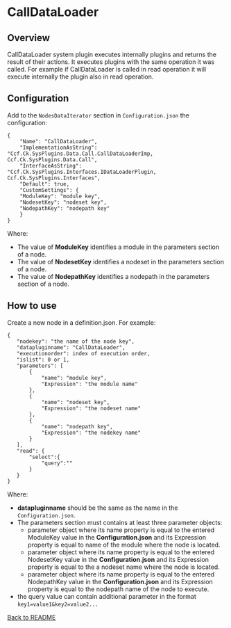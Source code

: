 <!-- header
{
    "title": "CallDateLoader System Plugin",
    "description": "CallDataLoader overview, configuration and how to use.",
    "keywords": [ "CoreKraft", "SysPlugins" ]
}
-->

# CallDataLoader

## Overview
CallDataLoader system plugin executes internally plugins and returns the result of their actions. It executes plugins with the same operation it was called. For example if CallDataLoader is called in read operation it will execute internally the plugin also in read operation.

## Configuration

Add to the `NodesDataIterator` section in `Configuration.json` the configuration:
```
{
    "Name": "CallDataLoader",
    "ImplementationAsString": "Ccf.Ck.SysPlugins.Data.Call.CallDataLoaderImp, Ccf.Ck.SysPlugins.Data.Call",
    "InterfaceAsString": "Ccf.Ck.SysPlugins.Interfaces.IDataLoaderPlugin, Ccf.Ck.SysPlugins.Interfaces",
    "Default": true,
    "CustomSettings": {
    "ModuleKey": "module key",
    "NodesetKey": "nodeset key",
    "NodepathKey": "nodepath key"
    }
}
```
Where:
 * The value of __ModuleKey__ identifies a module in the parameters section of a node.
 * The value of __NodesetKey__ identifies a nodeset in the parameters section of a node.
 * The value of __NodepathKey__ identifies a nodepath in the parameters section of a node.

## How to use
Create a new node in a definition.json. For example:
 ```
 {
    "nodekey": "the name of the node key",
    "datapluginname": "CallDataLoader",
    "executionorder": index of execution order,
    "islist": 0 or 1,
    "parameters": [
        {
            "name": "module key",
            "Expression": "the module name"
        },
        {
            "name": "nodeset key",
            "Expression": "the nodeset name"
        },
        {
            "name": "nodepath key",
            "Expression": "the nodekey name"
        }
    ],
    "read": {
        "select":{
            "query":""
        }
    }
}
 ```
 Where:
 * __datapluginname__ should be the same as the name in the `Configuration.json`.
 * The parameters section must contains at least three parameter objects:
    * parameter object where its name property is equal to the entered ModuleKey value in the __Configuration.json__ and its Expression property is equal to name of the module where the node is located.
    * parameter object where its name property is equal to the entered NodesetKey value in the __Configuration.json__ and its Expression property is equal to the a nodeset name where the node is located.
    * parameter object where its name property is equal to the entered NodepathKey value in the __Configuration.json__ and its Expression property is equal to the nodepath name of the node to execute.
 * the query value can contain additional parameter in the format `key1=value1&key2=value2...`

 [Back to README](../../../README.md)